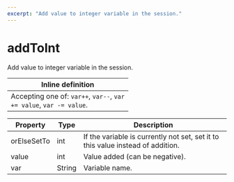 ```yaml
---
excerpt: "Add value to integer variable in the session."
---
```

# addToInt

Add value to integer variable in the session.

| Inline definition |
| -------- |
| Accepting one of: <code>var++</code>, <code>var--</code>, <code>var += value</code>, <code>var -= value</code>. |


| Property | Type | Description |
| ------- | ------- | -------- |
| orElseSetTo | int | If the variable is currently not set, set it to this value instead of addition. |
| value | int | Value added (can be negative). |
| var | String | Variable name. |

